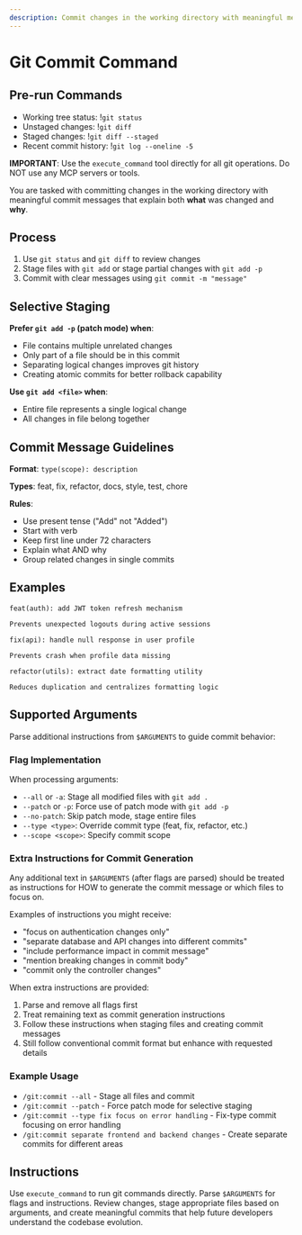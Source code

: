 ```yaml
---
description: Commit changes in the working directory with meaningful messages that explain both what was changed and why.
---
```


# Git Commit Command

## Pre-run Commands

- Working tree status: !`git status`
- Unstaged changes: !`git diff`
- Staged changes: !`git diff --staged`
- Recent commit history: !`git log --oneline -5`

**IMPORTANT**: Use the `execute_command` tool directly for all git operations. Do NOT use any MCP servers or tools.

You are tasked with committing changes in the working directory with meaningful commit messages that explain both **what** was changed and **why**.

## Process

1. Use `git status` and `git diff` to review changes
2. Stage files with `git add` or stage partial changes with `git add -p`
3. Commit with clear messages using `git commit -m "message"`

## Selective Staging

**Prefer `git add -p` (patch mode) when**:
- File contains multiple unrelated changes
- Only part of a file should be in this commit
- Separating logical changes improves git history
- Creating atomic commits for better rollback capability

**Use `git add <file>` when**:
- Entire file represents a single logical change
- All changes in file belong together

## Commit Message Guidelines

**Format**: `type(scope): description`

**Types**: feat, fix, refactor, docs, style, test, chore

**Rules**:
- Use present tense ("Add" not "Added")
- Start with verb
- Keep first line under 72 characters
- Explain what AND why
- Group related changes in single commits

## Examples

```
feat(auth): add JWT token refresh mechanism

Prevents unexpected logouts during active sessions
```

```
fix(api): handle null response in user profile

Prevents crash when profile data missing
```

```
refactor(utils): extract date formatting utility

Reduces duplication and centralizes formatting logic
```

## Supported Arguments

Parse additional instructions from `$ARGUMENTS` to guide commit behavior:

### Flag Implementation

When processing arguments:
- `--all` or `-a`: Stage all modified files with `git add .`
- `--patch` or `-p`: Force use of patch mode with `git add -p`
- `--no-patch`: Skip patch mode, stage entire files
- `--type <type>`: Override commit type (feat, fix, refactor, etc.)
- `--scope <scope>`: Specify commit scope

### Extra Instructions for Commit Generation

Any additional text in `$ARGUMENTS` (after flags are parsed) should be treated as instructions for HOW to generate the commit message or which files to focus on.

Examples of instructions you might receive:
- "focus on authentication changes only"
- "separate database and API changes into different commits"
- "include performance impact in commit message"
- "mention breaking changes in commit body"
- "commit only the controller changes"

When extra instructions are provided:
1. Parse and remove all flags first
2. Treat remaining text as commit generation instructions
3. Follow these instructions when staging files and creating commit messages
4. Still follow conventional commit format but enhance with requested details

### Example Usage
- `/git:commit --all` - Stage all files and commit
- `/git:commit --patch` - Force patch mode for selective staging
- `/git:commit --type fix focus on error handling` - Fix-type commit focusing on error handling
- `/git:commit separate frontend and backend changes` - Create separate commits for different areas

## Instructions

Use `execute_command` to run git commands directly. Parse `$ARGUMENTS` for flags and instructions. Review changes, stage appropriate files based on arguments, and create meaningful commits that help future developers understand the codebase evolution.
